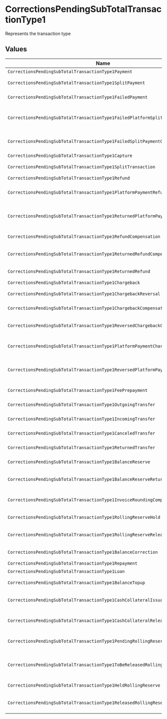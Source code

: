# CorrectionsPendingSubTotalTransactionType1

Represents the transaction type


## Values

| Name                                                                          | Value                                                                         |
| ----------------------------------------------------------------------------- | ----------------------------------------------------------------------------- |
| `CorrectionsPendingSubTotalTransactionType1Payment`                           | payment                                                                       |
| `CorrectionsPendingSubTotalTransactionType1SplitPayment`                      | split-payment                                                                 |
| `CorrectionsPendingSubTotalTransactionType1FailedPayment`                     | failed-payment                                                                |
| `CorrectionsPendingSubTotalTransactionType1FailedPlatformSplitPayment`        | failed-platform-split-payment                                                 |
| `CorrectionsPendingSubTotalTransactionType1FailedSplitPaymentCompensation`    | failed-split-payment-compensation                                             |
| `CorrectionsPendingSubTotalTransactionType1Capture`                           | capture                                                                       |
| `CorrectionsPendingSubTotalTransactionType1SplitTransaction`                  | split-transaction                                                             |
| `CorrectionsPendingSubTotalTransactionType1Refund`                            | refund                                                                        |
| `CorrectionsPendingSubTotalTransactionType1PlatformPaymentRefund`             | platform-payment-refund                                                       |
| `CorrectionsPendingSubTotalTransactionType1ReturnedPlatformPaymentRefund`     | returned-platform-payment-refund                                              |
| `CorrectionsPendingSubTotalTransactionType1RefundCompensation`                | refund-compensation                                                           |
| `CorrectionsPendingSubTotalTransactionType1ReturnedRefundCompensation`        | returned-refund-compensation                                                  |
| `CorrectionsPendingSubTotalTransactionType1ReturnedRefund`                    | returned-refund                                                               |
| `CorrectionsPendingSubTotalTransactionType1Chargeback`                        | chargeback                                                                    |
| `CorrectionsPendingSubTotalTransactionType1ChargebackReversal`                | chargeback-reversal                                                           |
| `CorrectionsPendingSubTotalTransactionType1ChargebackCompensation`            | chargeback-compensation                                                       |
| `CorrectionsPendingSubTotalTransactionType1ReversedChargebackCompensation`    | reversed-chargeback-compensation                                              |
| `CorrectionsPendingSubTotalTransactionType1PlatformPaymentChargeback`         | platform-payment-chargeback                                                   |
| `CorrectionsPendingSubTotalTransactionType1ReversedPlatformPaymentChargeback` | reversed-platform-payment-chargeback                                          |
| `CorrectionsPendingSubTotalTransactionType1FeePrepayment`                     | fee-prepayment                                                                |
| `CorrectionsPendingSubTotalTransactionType1OutgoingTransfer`                  | outgoing-transfer                                                             |
| `CorrectionsPendingSubTotalTransactionType1IncomingTransfer`                  | incoming-transfer                                                             |
| `CorrectionsPendingSubTotalTransactionType1CanceledTransfer`                  | canceled-transfer                                                             |
| `CorrectionsPendingSubTotalTransactionType1ReturnedTransfer`                  | returned-transfer                                                             |
| `CorrectionsPendingSubTotalTransactionType1BalanceReserve`                    | balance-reserve                                                               |
| `CorrectionsPendingSubTotalTransactionType1BalanceReserveReturn`              | balance-reserve-return                                                        |
| `CorrectionsPendingSubTotalTransactionType1InvoiceRoundingCompensation`       | invoice-rounding-compensation                                                 |
| `CorrectionsPendingSubTotalTransactionType1RollingReserveHold`                | rolling-reserve-hold                                                          |
| `CorrectionsPendingSubTotalTransactionType1RollingReserveRelease`             | rolling-reserve-release                                                       |
| `CorrectionsPendingSubTotalTransactionType1BalanceCorrection`                 | balance-correction                                                            |
| `CorrectionsPendingSubTotalTransactionType1Repayment`                         | repayment                                                                     |
| `CorrectionsPendingSubTotalTransactionType1Loan`                              | loan                                                                          |
| `CorrectionsPendingSubTotalTransactionType1BalanceTopup`                      | balance-topup                                                                 |
| `CorrectionsPendingSubTotalTransactionType1CashCollateralIssuance`            | cash-collateral-issuance';                                                    |
| `CorrectionsPendingSubTotalTransactionType1CashCollateralRelease`             | cash-collateral-release                                                       |
| `CorrectionsPendingSubTotalTransactionType1PendingRollingReserve`             | pending-rolling-reserve                                                       |
| `CorrectionsPendingSubTotalTransactionType1ToBeReleasedRollingReserve`        | to-be-released-rolling-reserve                                                |
| `CorrectionsPendingSubTotalTransactionType1HeldRollingReserve`                | held-rolling-reserve                                                          |
| `CorrectionsPendingSubTotalTransactionType1ReleasedRollingReserve`            | released-rolling-reserve                                                      |